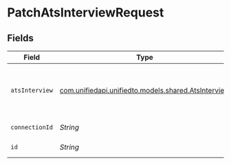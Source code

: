 # PatchAtsInterviewRequest


## Fields

| Field                                                                                      | Type                                                                                       | Required                                                                                   | Description                                                                                |
| ------------------------------------------------------------------------------------------ | ------------------------------------------------------------------------------------------ | ------------------------------------------------------------------------------------------ | ------------------------------------------------------------------------------------------ |
| `atsInterview`                                                                             | [com.unifiedapi.unifiedto.models.shared.AtsInterview](../../models/shared/AtsInterview.md) | :heavy_minus_sign:                                                                         | An interview between a candidate for a specific job                                        |
| `connectionId`                                                                             | *String*                                                                                   | :heavy_check_mark:                                                                         | ID of the connection                                                                       |
| `id`                                                                                       | *String*                                                                                   | :heavy_check_mark:                                                                         | ID of the Interview                                                                        |
